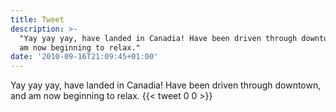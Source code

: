 ```yaml
---
title: Tweet
description: >-
  "Yay yay yay, have landed in Canadia! Have been driven through downtown, and
  am now beginning to relax."
date: '2010-09-16T21:09:45+01:00'
---
```

Yay yay yay, have landed in Canadia! Have been driven through downtown, and am now beginning to relax.
      {{< tweet 0 0 >}}
    
